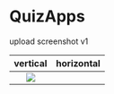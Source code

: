 # QuizApps
upload  screenshot v1

vertical                   |  horizontal 
:-------------------------:|:-------------------------:
![](https://user-images.githubusercontent.com/95059726/159958317-cf3ccaf5-e644-4a3f-a71e-d7062a724481.png)|
